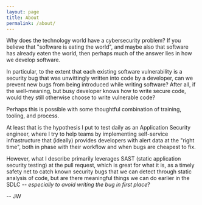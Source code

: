 ```yaml
---
layout: page
title: About
permalink: /about/
---
```

Why does the technology world have a cybersecurity problem? If you believe that "software is eating the world", and maybe also that software has already eaten the world, then perhaps much of the answer lies in how we develop software.

In particular, to the extent that each existing software vulnerability is a security bug that was unwittingly written into code by a developer, can we prevent new bugs from being introduced while writing software? After all, if the well-meaning, but busy developer knows how to write secure code, would they still otherwise choose to write vulnerable code?

Perhaps this is possible with some thoughtful combination of training, tooling, and process. 

At least that is the hypothesis I put to test daily as an Application Security engineer, where I try to help teams by implementing self-service infrastructure that (ideally) provides developers with alert data at the "right time", both in phase with their workflow and when bugs are cheapest to fix.

However, what I describe primarily leverages SAST (static application security testing) at the pull request, which is great for what it is, as a timely safety net to catch known security bugs that we can detect through static analysis of code, but are there meaningful things we can do earlier in the SDLC -- _especially to avoid writing the bug in first place_?

 -- JW
